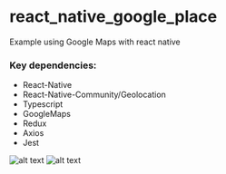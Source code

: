 # react_native_google_place
 Example using Google Maps with react native
 
### Key dependencies:

 - React-Native
 - React-Native-Community/Geolocation
 - Typescript
 - GoogleMaps
 - Redux
 - Axios
 - Jest
 
![alt text]( https://i.ibb.co/fqv3Q2Z/Screen-Shot-2019-09-26-at-12-57-14.png)
![alt text](https://i.ibb.co/Z2G7YHg/Screen-Shot-2019-09-26-at-12-18-24.png)
 
 

